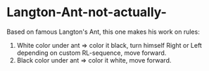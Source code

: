 # Langton-Ant-not-actually-
Based on famous Langton's Ant, this one makes his work on rules:
1) White color under ant => color it black, turn himself Right or Left depending on custom RL-sequence, move forward.
2) Black color under ant => color it white, move forward.
